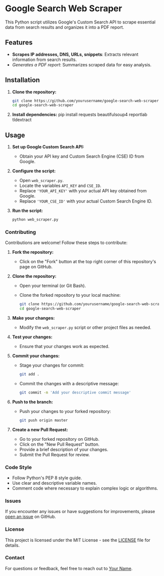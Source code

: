 # Google Search Web Scraper

This Python script utilizes Google's Custom Search API to scrape essential data from search results and organizes it into a PDF report.

## Features

- **Scrapes IP addresses, DNS, URLs, snippets**: Extracts relevant information from search results.
- *Generates a PDF report*: Summarizes scraped data for easy analysis.

## Installation

1. **Clone the repository:**

   ```bash
   git clone https://github.com/yourusername/google-search-web-scraper.git
   cd google-search-web-scraper
2. **Install dependencies:**
   pip install requests beautifulsoup4 reportlab tldextract


## Usage

1. **Set up Google Custom Search API:**
   - Obtain your API key and Custom Search Engine (CSE) ID from Google.

2. **Configure the script:**
   - Open `web_scraper.py`.
   - Locate the variables `API_KEY` and `CSE_ID`.
   - Replace `'YOUR_API_KEY'` with your actual API key obtained from Google.
   - Replace `'YOUR_CSE_ID'` with your actual Custom Search Engine ID.

3. **Run the script:**

   ```bash
   python web_scraper.py
### Contributing

Contributions are welcome! Follow these steps to contribute:

1. **Fork the repository:**

   - Click on the "Fork" button at the top right corner of this repository's page on GitHub.

2. **Clone the repository:**

   - Open your terminal (or Git Bash).
   - Clone the forked repository to your local machine:

     ```bash
     git clone https://github.com/yourusername/google-search-web-scraper.git
     cd google-search-web-scraper
     ```

3. **Make your changes:**

   - Modify the `web_scraper.py` script or other project files as needed.

4. **Test your changes:**

   - Ensure that your changes work as expected.

5. **Commit your changes:**

   - Stage your changes for commit:

     ```bash
     git add .
     ```

   - Commit the changes with a descriptive message:

     ```bash
     git commit -m 'Add your descriptive commit message'
     ```

6. **Push to the branch:**

   - Push your changes to your forked repository:

     ```bash
     git push origin master
     ```

7. **Create a new Pull Request:**

   - Go to your forked repository on GitHub.
   - Click on the "New Pull Request" button.
   - Provide a brief description of your changes.
   - Submit the Pull Request for review.

### Code Style

- Follow Python's PEP 8 style guide.
- Use clear and descriptive variable names.
- Comment code where necessary to explain complex logic or algorithms.

### Issues

If you encounter any issues or have suggestions for improvements, please [open an issue](https://github.com/yourusername/google-search-web-scraper/issues/new) on GitHub.

### License

This project is licensed under the MIT License - see the [LICENSE](LICENSE) file for details.

### Contact

For questions or feedback, feel free to reach out to [Your Name](mailto:youremail@example.com).



